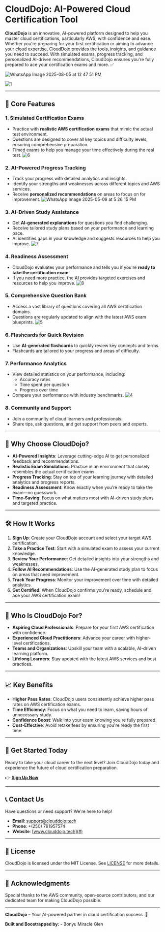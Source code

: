 # CloudDojo: AI-Powered Cloud Certification Tool

**CloudDojo** is an innovative, AI-powered platform designed to help you master cloud certifications, particularly AWS, with confidence and ease. Whether you're preparing for your first certification or aiming to advance your cloud expertise, CloudDojo provides the tools, insights, and guidance you need to succeed. With simulated exams, progress tracking, and personalized AI-driven recommendations, CloudDojo ensures you're fully prepared to ace your certification exams and more.
✅

![WhatsApp Image 2025-08-05 at 12 47 51 PM](https://github.com/user-attachments/assets/8cbc7e43-6927-491a-91d7-051be0ea2a24)

![1](https://github.com/user-attachments/assets/b2b34ed7-45e1-44b9-a5ec-13590fd0e16f)

---

## 🚀 **Core Features**

### 1. **Simulated Certification Exams**
   - Practice with **realistic AWS certification exams** that mimic the actual test environment.
   - Questions are designed to cover all key topics and difficulty levels, ensuring comprehensive preparation.
   - Timed exams to help you manage your time effectively during the real test.
     ![6](https://github.com/user-attachments/assets/f6d3204e-154d-4535-909e-56b72716211c)


### 2. **AI-Powered Progress Tracking**
   - Track your progress with detailed analytics and insights.
   - Identify your strengths and weaknesses across different topics and AWS services.
   - Receive **personalized recommendations** on areas to focus on for improvement.
   ![WhatsApp Image 2025-05-09 at 5 26 15 PM](https://github.com/user-attachments/assets/062dafbd-8217-4619-83b8-a62ceb26639f)

### 3. **AI-Driven Study Assistance**
   - Get **AI-generated explanations** for questions you find challenging.
   - Receive tailored study plans based on your performance and learning pace.
   - AI identifies gaps in your knowledge and suggests resources to help you improve.
   ![7](https://github.com/user-attachments/assets/484e03fd-1380-44a4-ba61-58f5b3f5e07b)

   
### 4. **Readiness Assessment**
   - CloudDojo evaluates your performance and tells you if you're **ready to take the certification exam**.
   - If you need more practice, the AI provides targeted exercises and resources to help you improve.
     ![8](https://github.com/user-attachments/assets/e0209a92-f9ea-4133-921f-621a1cc1d1e6)


### 5. **Comprehensive Question Bank**
   - Access a vast library of questions covering all AWS certification domains.
   - Questions are regularly updated to align with the latest AWS exam blueprints.
     ![5](https://github.com/user-attachments/assets/1617cc05-b9b5-454f-9d0a-3b72a258a026)


### 6. **Flashcards for Quick Revision**
   - Use **AI-generated flashcards** to quickly review key concepts and terms.
   - Flashcards are tailored to your progress and areas of difficulty.

### 7. **Performance Analytics**
   - View detailed statistics on your performance, including:
     - Accuracy rates
     - Time spent per question
     - Progress over time
   - Compare your performance with industry benchmarks.
     ![4](https://github.com/user-attachments/assets/881fb29d-2ad7-443e-8068-87761e6c9f38)


### 8. **Community and Support**
   - Join a community of cloud learners and professionals.
   - Share tips, ask questions, and get support from peers and experts.

---

## 🌟 **Why Choose CloudDojo?**

- **AI-Powered Insights**: Leverage cutting-edge AI to get personalized feedback and recommendations.
- **Realistic Exam Simulations**: Practice in an environment that closely resembles the actual certification exams.
- **Progress Tracking**: Stay on top of your learning journey with detailed analytics and progress reports.
- **Readiness Assessment**: Know exactly when you're ready to take the exam—no guesswork.
- **Time-Saving**: Focus on what matters most with AI-driven study plans and targeted practice.

---

## 🛠️ **How It Works**

1. **Sign Up**: Create your CloudDojo account and select your target AWS certification.
2. **Take a Practice Test**: Start with a simulated exam to assess your current knowledge.
3. **Review Your Performance**: Get detailed insights into your strengths and weaknesses.
4. **Follow AI Recommendations**: Use the AI-generated study plan to focus on areas that need improvement.
5. **Track Your Progress**: Monitor your improvement over time with detailed analytics.
6. **Get Certified**: When CloudDojo confirms you're ready, schedule and ace your AWS certification exam!

---

## 🎯 **Who Is CloudDojo For?**

- **Aspiring Cloud Professionals**: Prepare for your first AWS certification with confidence.
- **Experienced Cloud Practitioners**: Advance your career with higher-level certifications.
- **Teams and Organizations**: Upskill your team with a scalable, AI-driven learning platform.
- **Lifelong Learners**: Stay updated with the latest AWS services and best practices.

---

## 📈 **Key Benefits**

- **Higher Pass Rates**: CloudDojo users consistently achieve higher pass rates on AWS certification exams.
- **Time Efficiency**: Focus on what you need to learn, saving hours of unnecessary study.
- **Confidence Boost**: Walk into your exam knowing you're fully prepared.
- **Cost-Effective**: Avoid retake fees by ensuring you're ready the first time.

---

## 🚨 **Get Started Today**

Ready to take your cloud career to the next level? Join CloudDojo today and experience the future of cloud certification preparation.

👉 **[Sign Up Now](https://www.clouddojo.tech/)**

---

## 📞 **Contact Us**

Have questions or need support? We're here to help!

- **Email**: support@clouddojo.tech
- **Phone**: +(250) 791957574
- **Website**: [www.clouddojo.tech](#)

---

## 📜 **License**

CloudDojo is licensed under the MIT License. See [LICENSE](LICENSE) for more details.

---

## 🙏 **Acknowledgments**

Special thanks to the AWS community, open-source contributors, and our dedicated team for making CloudDojo possible.

---

**CloudDojo** – Your AI-powered partner in cloud certification success. 🚀

**Built and Boostrapped by:** - Bonyu Miracle Glen
